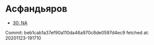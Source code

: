 # Асфандьяров
- [30: NA](30.md)

Commit: beb1cab1a37ef90a110da46a970c8de0597d4ec9
 fetched at: 20201123-191710
